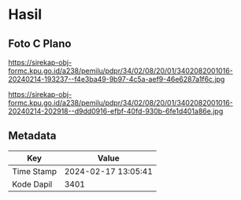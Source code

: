 # Hasil

## Foto C Plano

https://sirekap-obj-formc.kpu.go.id/a238/pemilu/pdpr/34/02/08/20/01/3402082001016-20240214-193237--f4e3ba49-9b97-4c5a-aef9-46e6287a1f6c.jpg

https://sirekap-obj-formc.kpu.go.id/a238/pemilu/pdpr/34/02/08/20/01/3402082001016-20240214-202918--d9dd0916-efbf-40fd-930b-6fe1d401a86e.jpg


## Metadata

| Key        | Value               |
| ---------- | ------------------- |
| Time Stamp | 2024-02-17 13:05:41 |
| Kode Dapil | 3401                |



